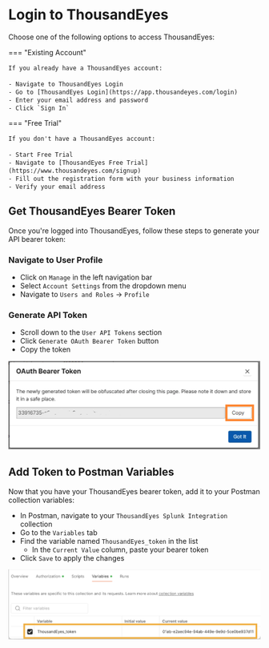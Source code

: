 # Login to ThousandEyes

Choose one of the following options to access ThousandEyes:

=== "Existing Account"

    If you already have a ThousandEyes account:
    
    - Navigate to ThousandEyes Login
    - Go to [ThousandEyes Login](https://app.thousandeyes.com/login)
    - Enter your email address and password
    - Click `Sign In`

=== "Free Trial"

    If you don't have a ThousandEyes account:
    
    - Start Free Trial
    - Navigate to [ThousandEyes Free Trial](https://www.thousandeyes.com/signup)
    - Fill out the registration form with your business information
    - Verify your email address

## Get ThousandEyes Bearer Token

Once you're logged into ThousandEyes, follow these steps to generate your API bearer token:

### Navigate to User Profile
- Click on `Manage` in the left navigation bar
- Select `Account Settings` from the dropdown menu
- Navigate to `Users and Roles` → `Profile`

### Generate API Token
- Scroll down to the `User API Tokens` section
- Click `Generate OAuth Bearer Token` button
- Copy the token

![copy Token](../img/thousandeyes/copyToken.png)
  
## Add Token to Postman Variables

Now that you have your ThousandEyes bearer token, add it to your Postman collection variables:

- In Postman, navigate to your `ThousandEyes Splunk Integration` collection
- Go to the `Variables` tab
- Find the variable named `ThousandEyes_token` in the list
    - In the `Current Value` column, paste your bearer token
- Click `Save` to apply the changes

![ThousandEyes Token](../img/postman/thousandeyesToken.png)
